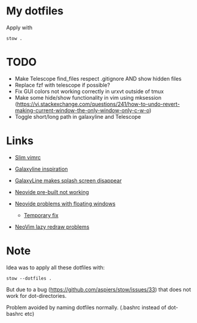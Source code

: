 # My dotfiles
Apply with

    stow .

# TODO
* Make Telescope find_files respect .gitignore AND show hidden files
* Replace fzf with telescope if possible?
* Fix GUI colors not working correctly in urxvt outside of tmux
* Make some hide/show functionality in vim using mksession (https://vi.stackexchange.com/questions/241/how-to-undo-revert-making-current-window-the-only-window-only-c-w-o)
* Toggle short/long path in galaxyline and Telescope

# Links
* [Slim vimrc](https://github.com/leeren/dotfiles/blob/master/vim/.vim/vimrc)
* [Galaxyline inspiration](https://github.com/MagicDuck/dotfiles/blob/master/.config/nvim/lua/my/galaxyline/init.lua)

* [GalaxyLine makes splash screen disappear](https://github.com/glepnir/galaxyline.nvim/issues/107)
* [Neovide pre-built not working](https://github.com/Kethku/neovide/issues/643)
* [Neovide problems with floating windows](https://github.com/neovide/neovide/issues/720)
  * [Temporary fix](https://github.com/neovide/neovide/issues/512#issuecomment-829908208)
* [NeoVim lazy redraw problems](https://github.com/neovim/neovim/issues/11806)

# Note
Idea was to apply all these dotfiles with:

	stow --dotfiles .

But due to a bug (https://github.com/aspiers/stow/issues/33) that does not work for dot-directories.

Problem avoided by naming dotfiles normally. (.bashrc instead of dot-bashrc etc)
